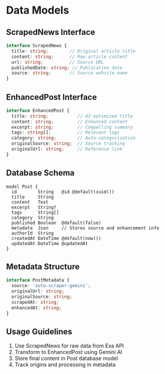 # Data Models

## ScrapedNews Interface

```typescript
interface ScrapedNews {
  title: string;        // Original article title
  content: string;      // Raw article content
  url: string;          // Source URL
  publishedDate: string; // Publication date
  source: string;       // Source website name
}
```

## EnhancedPost Interface

```typescript
interface EnhancedPost {
  title: string;           // AI-optimized title
  content: string;         // Enhanced content
  excerpt: string;         // Compelling summary
  tags: string[];          // Relevant tags
  category: string;        // Auto-categorization
  originalSource: string;  // Source tracking
  originalUrl: string;     // Reference link
}
```

## Database Schema

```prisma
model Post {
  id        String   @id @default(cuid())
  title     String
  content   Text
  excerpt   String?
  tags      String[]
  category  String
  published Boolean  @default(false)
  metadata  Json     // Stores source and enhancement info
  authorId  String
  createdAt DateTime @default(now())
  updatedAt DateTime @updatedAt
}
```

## Metadata Structure

```typescript
interface PostMetadata {
  source: 'auto-scraper-gemini';
  originalUrl: string;
  originalSource: string;
  scrapedAt: string;
  enhancedAt: string;
}
```

## Usage Guidelines

1. Use ScrapedNews for raw data from Exa API
2. Transform to EnhancedPost using Gemini AI
3. Store final content in Post database model
4. Track origins and processing in metadata
